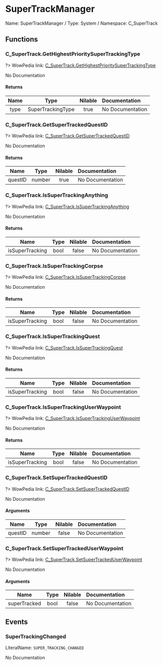 # SuperTrackManager

Name: SuperTrackManager / Type: System / Namespace: C_SuperTrack

## Functions

### C_SuperTrack.GetHighestPrioritySuperTrackingType
?> WowPedia link: [C_SuperTrack.GetHighestPrioritySuperTrackingType](https://wow.gamepedia.com/API_C_SuperTrack.GetHighestPrioritySuperTrackingType)

No Documentation

#### Returns
|Name|Type|Nilable|Documentation|
|:---:|:---:|:---:|:---|
|type|SuperTrackingType|true|No Documentation|
### C_SuperTrack.GetSuperTrackedQuestID
?> WowPedia link: [C_SuperTrack.GetSuperTrackedQuestID](https://wow.gamepedia.com/API_C_SuperTrack.GetSuperTrackedQuestID)

No Documentation

#### Returns
|Name|Type|Nilable|Documentation|
|:---:|:---:|:---:|:---|
|questID|number|true|No Documentation|
### C_SuperTrack.IsSuperTrackingAnything
?> WowPedia link: [C_SuperTrack.IsSuperTrackingAnything](https://wow.gamepedia.com/API_C_SuperTrack.IsSuperTrackingAnything)

No Documentation

#### Returns
|Name|Type|Nilable|Documentation|
|:---:|:---:|:---:|:---|
|isSuperTracking|bool|false|No Documentation|
### C_SuperTrack.IsSuperTrackingCorpse
?> WowPedia link: [C_SuperTrack.IsSuperTrackingCorpse](https://wow.gamepedia.com/API_C_SuperTrack.IsSuperTrackingCorpse)

No Documentation

#### Returns
|Name|Type|Nilable|Documentation|
|:---:|:---:|:---:|:---|
|isSuperTracking|bool|false|No Documentation|
### C_SuperTrack.IsSuperTrackingQuest
?> WowPedia link: [C_SuperTrack.IsSuperTrackingQuest](https://wow.gamepedia.com/API_C_SuperTrack.IsSuperTrackingQuest)

No Documentation

#### Returns
|Name|Type|Nilable|Documentation|
|:---:|:---:|:---:|:---|
|isSuperTracking|bool|false|No Documentation|
### C_SuperTrack.IsSuperTrackingUserWaypoint
?> WowPedia link: [C_SuperTrack.IsSuperTrackingUserWaypoint](https://wow.gamepedia.com/API_C_SuperTrack.IsSuperTrackingUserWaypoint)

No Documentation

#### Returns
|Name|Type|Nilable|Documentation|
|:---:|:---:|:---:|:---|
|isSuperTracking|bool|false|No Documentation|
### C_SuperTrack.SetSuperTrackedQuestID
?> WowPedia link: [C_SuperTrack.SetSuperTrackedQuestID](https://wow.gamepedia.com/API_C_SuperTrack.SetSuperTrackedQuestID)

No Documentation

#### Arguments
|Name|Type|Nilable|Documentation|
|:---:|:---:|:---:|:---|
|questID|number|false|No Documentation|
### C_SuperTrack.SetSuperTrackedUserWaypoint
?> WowPedia link: [C_SuperTrack.SetSuperTrackedUserWaypoint](https://wow.gamepedia.com/API_C_SuperTrack.SetSuperTrackedUserWaypoint)

No Documentation

#### Arguments
|Name|Type|Nilable|Documentation|
|:---:|:---:|:---:|:---|
|superTracked|bool|false|No Documentation|
## Events

### SuperTrackingChanged
LiteralName: `SUPER_TRACKING_CHANGED`

No Documentation
